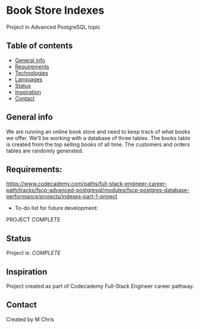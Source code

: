 # Book Store Indexes 

Project in Advanced PostgreSQL topic

## Table of contents

* [General info](#general-info)
* [Requirements](#requirements)
* [Technologies](#technologies)
* [Languages](#languages)
* [Status](#status)
* [Inspiration](#inspiration)
* [Contact](#contact)

## General info

 We are running an online book store and need to keep track of what books we offer. We’ll be working with a database of three tables. The books table is created from the top selling books of all time. The customers and orders tables are randomly generated.

 ## Requirements: 
 https://www.codecademy.com/paths/full-stack-engineer-career-path/tracks/fscp-advanced-postgresql/modules/fscp-postgres-database-performance/projects/indexes-part-1-project


* To-do list for future development:

PROJECT COMPLETE

## Status

Project is: _COMPLETE_

## Inspiration

Project created as part of Codecademy Full-Stack Engineer career pathway.


## Contact 
Created by M Chris
